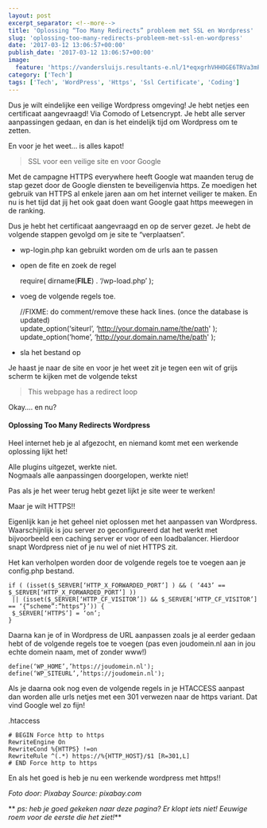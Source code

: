 ```yaml
---
layout: post
excerpt_separator: <!--more-->
title: 'Oplossing “Too Many Redirects” probleem met SSL en Wordpress'
slug: 'oplossing-too-many-redirects-probleem-met-ssl-en-wordpress'
date: '2017-03-12 13:06:57+00:00'
publish_date: '2017-03-12 13:06:57+00:00'
image:
  feature: 'https://vandersluijs.resultants-e.nl/1*eqxgrhVHH0GE6TRVa3mPeg.jpeg'
category: ['Tech']
tags: ['Tech', 'WordPress', 'Https', 'Ssl Certificate', 'Coding']
---
```

Dus je wilt eindelijke een veilige Wordpress omgeving! Je hebt netjes een
certificaat aangevraagd! Via Comodo of Letsencrypt. Je hebt alle server
aanpassingen gedaan, en dan is het eindelijk tijd om Wordpress om te zetten.

En voor je het weet… is alles kapot!
<!--more-->
> SSL voor een veilige site en voor Google

Met de campagne HTTPS everywhere heeft Google wat maanden terug de stap gezet
door de Google diensten te beveiligenvia https. Ze moedigen het gebruik van
HTTPS al enkele jaren aan om het internet veiliger te maken. En nu is het tijd
dat jij het ook gaat doen want Google gaat https meewegen in de ranking.

Dus je hebt het certificaat aangevraagd en op de server gezet. Je hebt de
volgende stappen gevolgd om je site te “verplaatsen”.

  * wp-login.php kan gebruikt worden om de urls aan te passen
  * open de fite en zoek de regel

    
    
      
    require( dirname(__FILE__) . ‘/wp-load.php’ );

  * voeg de volgende regels toe.

    
    
      
    //FIXME: do comment/remove these hack lines. (once the database is updated)  
    update_option(‘siteurl’, ‘http://your.domain.name/the/path' );  
    update_option(‘home’, ‘http://your.domain.name/the/path' );

  * sla het bestand op

Je haast je naar de site en voor je het weet zit je tegen een wit of grijs
scherm te kijken met de volgende tekst

> This webpage has a redirect loop

Okay…. en nu?

#### Oplossing Too Many Redirects Wordpress

Heel internet heb je al afgezocht, en niemand komt met een werkende oplossing
lijkt het!

Alle plugins uitgezet, werkte niet.  
Nogmaals alle aanpassingen doorgelopen, werkte niet!

Pas als je het weer terug hebt gezet lijkt je site weer te werken!

Maar je wilt HTTPS!!

Eigenlijk kan je het geheel niet oplossen met het aanpassen van Wordpress.
Waarschijnlijk is jou server zo geconfigureerd dat het werkt met bijvoorbeeld
een caching server er voor of een loadbalancer. Hierdoor snapt Wordpress niet
of je nu wel of niet HTTPS zit.

Het kan verholpen worden door de volgende regels toe te voegen aan je
config.php bestand.

    
    
    if ( (isset($_SERVER[‘HTTP_X_FORWARDED_PORT’] ) && ( ‘443’ == $_SERVER[‘HTTP_X_FORWARDED_PORT’] ))  
     || (isset($_SERVER[‘HTTP_CF_VISITOR’]) && $_SERVER[‘HTTP_CF_VISITOR’] == ‘{“scheme”:”https”}’)) {  
     $_SERVER[‘HTTPS’] = ‘on’;  
    }

Daarna kan je of in Wordpress de URL aanpassen zoals je al eerder gedaan hebt
of de volgende regels toe te voegen (pas even joudomein.nl aan in jou echte
domein naam, met of zonder www!)

    
    
      
    define(‘WP_HOME’,’https://joudomein.nl');  
    define(‘WP_SITEURL’,’https://joudomein.nl');  
      
    

Als je daarna ook nog even de volgende regels in je HTACCESS aanpast dan
worden alle urls netjes met een 301 verwezen naar de https variant. Dat vind
Google wel zo fijn!

.htaccess

    
    
    # BEGIN Force http to https  
    RewriteEngine On  
    RewriteCond %{HTTPS} !=on  
    RewriteRule ^(.*) https://%{HTTP_HOST}/$1 [R=301,L]  
    # END Force http to https

En als het goed is heb je nu een werkende wordpress met https!!

 _Foto door: Pixabay Source: pixabay.com_

 ** _ps: heb je goed gekeken naar deze pagina? Er klopt iets niet! Eeuwige
roem voor de eerste die het ziet!_**

